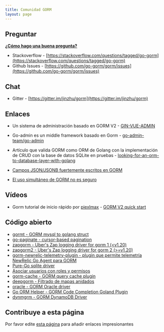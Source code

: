 ```yaml
---
title: Comunidad GORM
layout: page
---
```


## Preguntar

**[¿Cómo hago una buena pregunta?](https://stackoverflow.com/help/how-to-ask)**

* Stackoverflow - [https://stackoverflow.com/questions/tagged/go-gorm](https://stackoverflow.com/questions/tagged/go-gorm)
* Github Issues - [https://github.com/go-gorm/gorm/issues](https://github.com/go-gorm/gorm/issues)

## Chat

* Gitter - [https://gitter.im/jinzhu/gorm](https://gitter.im/jinzhu/gorm)

## Enlaces

* Un sistema de administración basado en GORM V2 - [GIN-VUE-ADMIN](https://github.com/flipped-aurora/gin-vue-admin)

* Go-admin es un middle framework basado en Gorm - [go-admin-team/go-admin](https://github.com/go-admin-team/go-admin)

* Artículo que valida GORM como ORM de Golang con la implementación de CRUD con la base de datos SQLite en pruebas - [looking-for-an-orm-to-database-layer-with-golang](https://medium.com/@rafaelholanda90/continuing-looking-for-an-orm-to-database-layer-with-golang-7fee0316a989)

* [Campos JSON/JSONB fuertemente escritos en GORM](https://www.terminateandstayresident.com/2022-07-13/orm-json)

* [El uso simultáneo de GORM no es seguro](https://zhuanlan.zhihu.com/p/556065676)

## Vídeos

* Gorm tutorial de inicio rápido por [piexlmax](https://github.com/piexlmax) - [GORM V2 quick start](https://www.bilibili.com/video/BV1E64y1472a#reply5032293079)

## Código abierto

* [gormt - GORM mysql to golang struct](https://github.com/xxjwxc/gormt)
* [go-paginate - cursor-based pagination](https://github.com/raphaelvigee/go-paginate)
* [zapgorm - Uber's Zap logging driver for gorm 1 (<v1.20)](https://github.com/moul/zapgorm)
* [zapgorm2 - Uber's Zap logging driver for gorm 2 (>=v1.20)](https://github.com/moul/zapgorm2)
* [gorm-newrelic-telemetry-plugin - plugin que permite telemetría NewRelic Go Agent para GORM](https://github.com/rafaelhl/gorm-newrelic-telemetry-plugin)
* [Pure-Go sqlite driver](https://github.com/glebarez/sqlite)
* [Asociar usuarios con roles y permisos](https://github.com/Permify/permify-gorm)
* [gorm-cache - GORM query cache plugin](https://github.com/liyuan1125/gorm-cache)
* [deepgorm - Filtrado de mapas anidados](https://github.com/survivorbat/gorm-deep-filtering)
* [oracle - GORM Oracle driver](https://github.com/CengSin/oracle)
* [Go ORM Helper - GORM Code Completion Goland Plugin](https://github.com/maiqingqiang/go-orm-helper)
* [dynmgrm - GORM DynamoDB Driver](https://github.com/miyamo2/dynmgrm)

## <span id="contribute">Contribuye a esta página</span>

Por favor edite [esta página](https://github.com/go-gorm/gorm.io/edit/master/pages/community.md) para añadir enlaces impresionantes
